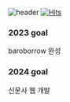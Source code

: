 ![header](https://capsule-render.vercel.app/api?type=waving&color=0:2f9e44,100:51cf66&height=150&text=Hi+I'm+yang&fontSize=50&animation=blink&fontColor=ffffff&fontAlignY=30)
[![Hits](https://hits.seeyoufarm.com/api/count/incr/badge.svg?url=https%3A%2F%2Fgithub.com%2Ftaeseokyang&count_bg=%2379C83D&title_bg=%23555555&icon=&icon_color=%23E7E7E7&title=hits&edge_flat=false)](https://hits.seeyoufarm.com)
### 2023 goal
baroborrow 완성
 
### 2024 goal
신문사 웹 개발
